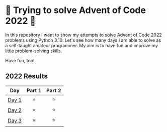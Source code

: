 # 🎄 Trying to solve Advent of Code 2022 🎄

In this repository I want to show my attempts to solve Advent of Code 2022 problems using Python 3.10. Let's see how many days I am able to solve as a self-taught amateur programmer. My aim is to have fun and improve my little problem-solving skills.

Have fun, too!

<!--- advent_readme_stars table --->
## 2022 Results

| Day | Part 1 | Part 2 |
| :---: | :---: | :---: |
| [Day 1](https://adventofcode.com/2022/day/1) | ⭐ | ⭐ |
| [Day 2](https://adventofcode.com/2022/day/2) | ⭐ | ⭐ |
| [Day 3](https://adventofcode.com/2022/day/3) | ⭐ | ⭐ |
<!--- advent_readme_stars table --->
